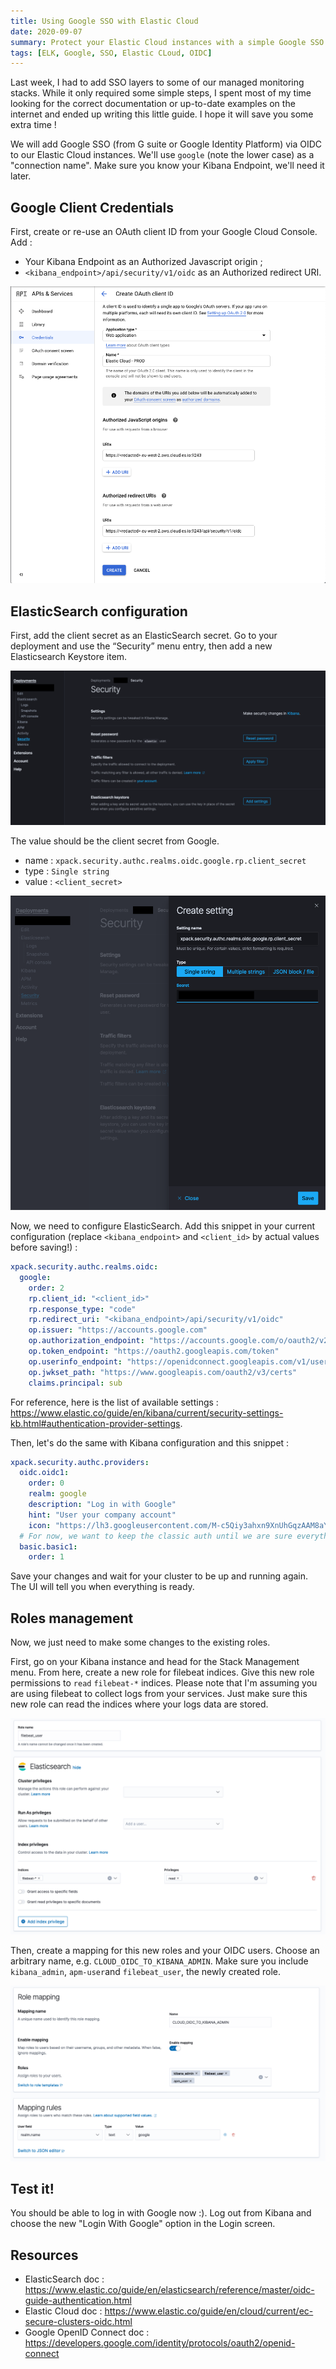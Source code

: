 ```yaml
---
title: Using Google SSO with Elastic Cloud
date: 2020-09-07
summary: Protect your Elastic Cloud instances with a simple Google SSO configuration
tags: [ELK, Google, SSO, Elastic CLoud, OIDC]
---
```


Last week, I had to add SSO layers to some of our managed monitoring stacks. While it only required some simple steps, I spent most of my time looking for the correct documentation or up-to-date examples on the internet and ended up writing this little guide. I hope it will save you some extra time !

We will add Google SSO (from G suite or Google Identity Platform) via OIDC to our Elastic Cloud instances. We'll use `google` (note the lower case) as a "connection name". Make sure you know your Kibana Endpoint, we'll need it later.

## Google Client Credentials

First, create or re-use an OAuth client ID from your Google Cloud Console. Add :

- Your Kibana Endpoint as an Authorized Javascript origin ;
- `<kibana_endpoint>/api/security/v1/oidc` as an Authorized redirect URI.

![elk_google_oidc.png](./images/elk_google_oidc.png)

## ElasticSearch configuration

First, add the client secret as an ElasticSearch secret. Go to your deployment and use the “Security” menu entry, then add a new Elasticsearch Keystore item.

![elk_sec.png](./images/elk_sec.png)

The value should be the client secret from Google.

- name : `xpack.security.authc.realms.oidc.google.rp.client_secret`
- type : `Single string`
- value : `<client_secret>`

![elk_create_secret.png](./images/elk_create_secret.png)

Now, we need to configure ElasticSearch. Add this snippet in your current configuration (replace `<kibana_endpoint>` and `<client_id>` by actual values before saving!) :

```yaml
xpack.security.authc.realms.oidc:
  google:
    order: 2
    rp.client_id: "<client_id>"
    rp.response_type: "code"
    rp.redirect_uri: "<kibana_endpoint>/api/security/v1/oidc"
    op.issuer: "https://accounts.google.com"
    op.authorization_endpoint: "https://accounts.google.com/o/oauth2/v2/auth"
    op.token_endpoint: "https://oauth2.googleapis.com/token"
    op.userinfo_endpoint: "https://openidconnect.googleapis.com/v1/userinfo"
    op.jwkset_path: "https://www.googleapis.com/oauth2/v3/certs"
    claims.principal: sub
```

For reference, here is the list of available settings : https://www.elastic.co/guide/en/kibana/current/security-settings-kb.html#authentication-provider-settings.

Then, let's do the same with Kibana configuration and this snippet :

```yaml
xpack.security.authc.providers:
  oidc.oidc1:
    order: 0
    realm: google
    description: "Log in with Google"
	hint: "User your company account"
	icon: "https://lh3.googleusercontent.com/M-c5Qiy3ahxn9XnUhGqzAAM8aYYZmwiY1vvdbkoQPm6QngJcUIgyBu8Wn38JebP3WZ1uDi86m14GPFK65UZugIeMzLGRO-ZNMoLS"
  # For now, we want to keep the classic auth until we are sure everything is working. You can remove these lines later.
  basic.basic1:
    order: 1
```

Save your changes and wait for your cluster to be up and running again. The UI will tell you when everything is ready.

## Roles management

Now, we just need to make some changes to the existing roles.

First, go on your Kibana instance and head for the Stack Management menu. From here, create a new role for filebeat indices. Give this new role permissions to `read` `filebeat-*` indices. Please note that I'm assuming you are using filebeat to collect logs from your services. Just make sure this new role can read the indices where your logs data are stored.

![elk_create_role.png](./images/elk_create_role.png)

Then, create a mapping for this new roles and your OIDC users. Choose an arbitrary name, e.g. `CLOUD_OIDC_TO_KIBANA_ADMIN`.
Make sure you include `kibana_admin`, `apm-user`and `filebeat_user`, the newly created role.

![elk_role_mapping.png](./images/elk_role_mapping.png)

## Test it!

You should be able to log in with Google now :). Log out from Kibana and choose the new "Login With Google" option in the Login screen.

## Resources

- ElasticSearch doc : https://www.elastic.co/guide/en/elasticsearch/reference/master/oidc-guide-authentication.html
- Elastic Cloud doc : https://www.elastic.co/guide/en/cloud/current/ec-secure-clusters-oidc.html
- Google OpenID Connect doc : https://developers.google.com/identity/protocols/oauth2/openid-connect
